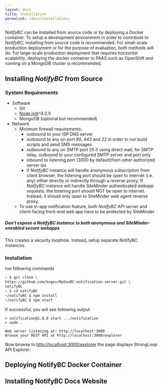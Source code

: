 ```yaml
---
layout: docs
title: Installation
permalink: /docs/installation/
---
```


*NotifyBC* can be installed from source code or by deploying a Docker container. To setup a development environment in order to contribute to *NotifyBC*, installing from source code is recommended. For small-scale production deployment or for the purpose of evaluation, both methods will do. For large-scale production deployment that requires horizontal scalability, deploying the docker container to PAAS such as OpenShift and running on a MongoDB cluster is recommended. 

## Installing *NotifyBC* from Source

### System Requirements
* Software
  * Git
  * [Node.js](https://nodejs.org)@^4.2.0
  * MongoDB (optional but recommended) 
* Network
  * Minimum firewall requirements:
    * outbound to your ISP DNS server  
    * outbound to any on port 80, 443 and 22 in order to run build scripts and send SMS messages
    * outbound to any on SMTP port 25 if using direct mail; for SMTP relay, outbound to your configured SMTP server and port only
    * inbound to listening port (3000 by default)from other authorized server ips
    * if *NotifyBC* instance will handle anonymous subscription from client browser, the listening port should be open to internet (i.e. any) either directly or indirectly through a reverse proxy; If *NotifyBC* instance will handle SiteMinder authenticated webapp requests, the listening port should NOT be open to internet. Instead, it should only open to SiteMinder web agent reverse proxy. 
  * To use in-app notification feature, both *NotifyBC* API server and client-facing front-end web app have to be protected by SiteMinder
<div class="note warning">
  <h5>Don't expose a NotifyBC instance to both anonymous and SiteMinder-eneabled secure webapps</h5>
  <p>This creates a security loophole. Instead, setup separate NotifyBC instances.</p>
</div>

### Installation
run following commands

```sh
~ $ git clone \
https://github.com/bcgov/MyGovBC-notification-server.git \
notifyBC
~ $ cd notifyBC
~/notifyBC $ npm install
~/notifyBC $ npm start
```

If successful, you will see following output

```
> notification@1.0.0 start .../notification
> node .

Web server listening at: http://localhost:3000
Browse your REST API at http://localhost:3000/explorer
```

Now browse to <a href="http://localhost:3000/explorer" target="_blank">http://localhost:3000/explorer</a> the page displays StrongLoop API Explorer.

## Deploying NotifyBC Docker Container

## Installing NotifyBC Docs Website 
